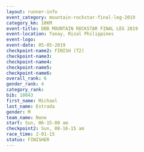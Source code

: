 ```yaml
---
layout: runner-info 
event_category: mountain-rockstar-final-leg-2019 
category_km: 10KM 
event-title: DBB MOUNTAIN ROCKSTAR FINAL LEG 2019 
event-location: Tanay, Rizal Philippines 
event-logo: 
event-date: 05-05-2019 
checkpoint-name2: FINISH (T2) 
checkpoint-name3: 
checkpoint-name4: 
checkpoint-name5: 
checkpoint-name6: 
overall_rank: 6
gender_rank: 4
category_rank: 
bib: 10043
first_name: Michael
last_name: Estrada
gender: M
team_name: None
start: Sun, 06-15-00 am
checkpoint2: Sun, 08-16-15 am
race_time: 2-01-15
status: FINISHER
---
```

